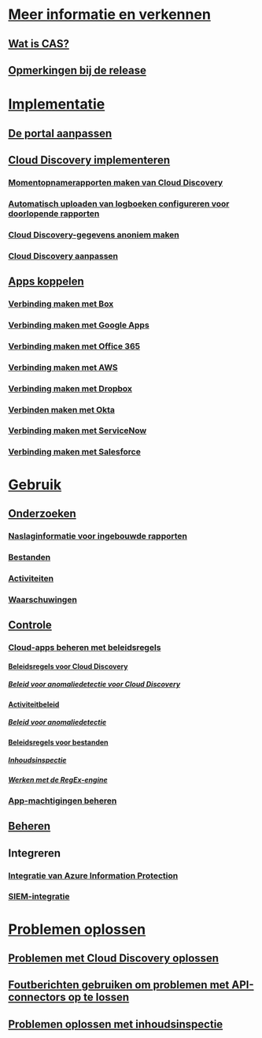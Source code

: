 # [Meer informatie en verkennen](what-is-cloud-app-security.md)
## [Wat is CAS?](what-is-cloud-app-security.md)
## [Opmerkingen bij de release](release-notes.md)
# [Implementatie](getting-started-with-cloud-app-security.md)
## [De portal aanpassen](general-setup.md)
## [Cloud Discovery implementeren](set-up-cloud-discovery.md)
### [Momentopnamerapporten maken van Cloud Discovery](create-snapshot-cloud-discovery-reports.md)
### [Automatisch uploaden van logboeken configureren voor doorlopende rapporten](configure-automatic-log-upload-for-continuous-reports.md)
### [Cloud Discovery-gegevens anoniem maken](cloud-discovery-anonymizer.md)
### [Cloud Discovery aanpassen](working-with-cloud-discovery-data.md)
## [Apps koppelen](enable-instant-visibility-protection-and-governance-actions-for-your-apps.md)
### [Verbinding maken met Box](connect-box-to-microsoft-cloud-app-security.md)
### [Verbinding maken met Google Apps](connect-google-apps-to-microsoft-cloud-app-security.md)
### [Verbinding maken met Office 365](connect-office-365-to-microsoft-cloud-app-security.md)
### [Verbinding maken met AWS](connect-aws-to-microsoft-cloud-app-security.md)
### [Verbinding maken met Dropbox](connect-dropbox-to-microsoft-cloud-app-security.md)
### [Verbinden maken met Okta](connect-okta-to-microsoft-cloud-app-security.md)
### [Verbinding maken met ServiceNow](connect-servicenow-to-microsoft-cloud-app-security.md)
### [Verbinding maken met Salesforce](connect-salesforce-to-microsoft-cloud-app-security.md)
# [Gebruik](daily-activities-to-protect-your-cloud-environment.md)
## [Onderzoeken](investigate.md)
### [Naslaginformatie voor ingebouwde rapporten](built-in-report-reference.md)
### [Bestanden](file-filters.md)
### [Activiteiten](activity-filters.md)
### [Waarschuwingen](monitor-alerts.md)
## [Controle](control.md)
### [Cloud-apps beheren met beleidsregels](control-cloud-apps-with-policies.md)
#### [Beleidsregels voor Cloud Discovery](cloud-discovery-policies.md)
##### [Beleid voor anomaliedetectie voor Cloud Discovery](cloud-discovery-anomaly-detection-policy.md)
#### [Activiteitbeleid](user-activity-policies.md)
##### [Beleid voor anomaliedetectie](anomaly-detection-policy.md)
#### [Beleidsregels voor bestanden](data-protection-policies.md)
##### [Inhoudsinspectie](content-inspection.md)
##### [Werken met de RegEx-engine](working-with-the-regex-engine.md)
### [App-machtigingen beheren](manage-app-permissions.md)
## [Beheren](governance-actions.md)
## Integreren
### [Integratie van Azure Information Protection](azip-integration.md)
### [SIEM-integratie](siem.md)
# [Problemen oplossen](troubleshooting.md)
## [Problemen met Cloud Discovery oplossen](troubleshooting-cloud-discovery.md)
## [Foutberichten gebruiken om problemen met API-connectors op te lossen](troubleshooting-api-connectors-using-error-messages.md)
## [Problemen oplossen met inhoudsinspectie](troubleshooting-content-inspection.md)

<!--HONumber=Jan17_HO1-->


